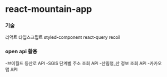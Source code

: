 # react-mountain-app

### 기술
리액트 타입스크립트 styled-component react-query recoil

### open api 활용
-브이월드 등산로 API
-SGIS 단계별 주소 조회 API
-산림청_산 정보 조회 API
-카카오 맵 API

